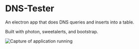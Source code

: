# DNS-Tester

An electron app that does DNS queries and inserts into a table.

Built with photon, sweetalerts, and bootstrap.

![Capture of application running](https://swensond.com/content/images/2015/10/Capture.PNG)
